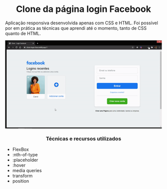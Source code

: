 <h1 align="center">Clone da página login Facebook</h1>

<p>
  Aplicação responsiva desenvolvida apenas com CSS e HTML. Foi possível por em prática as técnicas
  que aprendi até o momento, tanto de CSS quanto de HTML.
</p>

<img align="center" src="https://github.com/SilvioDiasJr/login-clone-face/blob/main/projeto-finalizado.gif" alt="imagem do projeto" width="600px"/>

<h3 align="center">Técnicas e recursos utilizados</h3>

<ul>
  <li>FlexBox</li>
  <li>:nth-of-type</li>
  <li>:placeholder</li>
  <li>:hover</li>
  <li>media queries</li>
  <li>transform</li>
  <li>position</li>
</ul>